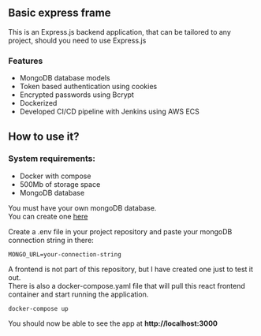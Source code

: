 ## Basic express frame

This is an Express.js backend application, that can be tailored to any project, should you need to use Express.js

### Features
- MongoDB database models
- Token based authentication using cookies
- Encrypted passwords using Bcrypt
- Dockerized
- Developed CI/CD pipeline with Jenkins using AWS ECS

## How to use it?

### System requirements:
- Docker with compose
- 500Mb of storage space
- MongoDB database

You must have your own mongoDB database. </br>
You can create one [here](https://cloud.mongodb.com/)


Create a .env file in your project repository and paste your mongoDB connection string in there:

```
MONGO_URL=your-connection-string
```

A frontend is not part of this repository, but I have created one just to test it out. </br>
There is also a docker-compose.yaml file that will pull this react frontend container and start running the application.

```
docker-compose up
```

You should now be able to see the app at **http://localhost:3000**


